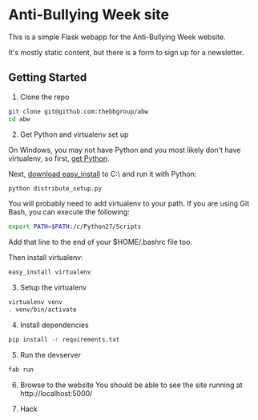 Anti-Bullying Week site
=======================

This is a simple Flask webapp for the Anti-Bullying Week website.

It's mostly static content, but there is a form to sign up for a newsletter.

Getting Started
---------------

1. Clone the repo
```sh
git clone git@github.com:thebbgroup/abw
cd abw
```

2. Get Python and virtualenv set up

  On Windows, you may not have Python and you most likely don't have virtualenv,
  so first, [get Python](http://www.python.org/download/releases/2.7/).

  Next, [download easy_install](http://python-distribute.org/distribute_setup.py) to C:\ and run it with Python:
```sh
python distribute_setup.py
```

  You will probably need to add virtualenv to your path. If you are using Git Bash, you can execute the following:
```sh
export PATH=$PATH:/c/Python27/Scripts
```
  Add that line to the end of your $HOME/.bashrc file too.

  Then install virtualenv:
```sh
easy_install virtualenv
```

3. Setup the virtualenv
```sh
virtualenv venv
. venv/bin/activate
```

4. Install dependencies
```sh
pip install -r requirements.txt
```

5. Run the devserver
```sh
fab run
```

6. Browse to the website
You should be able to see the site running at http://localhost:5000/

7. Hack
